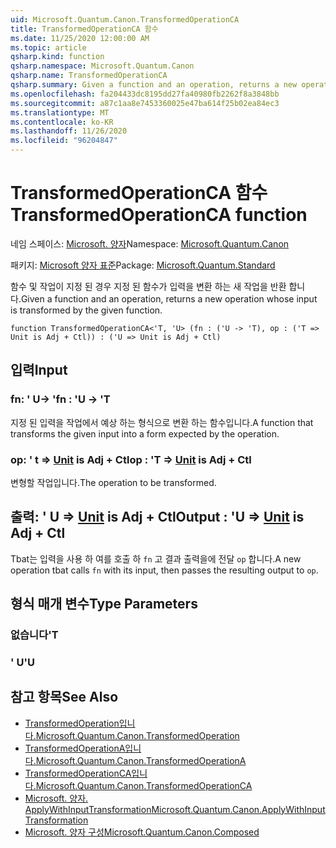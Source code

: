```yaml
---
uid: Microsoft.Quantum.Canon.TransformedOperationCA
title: TransformedOperationCA 함수
ms.date: 11/25/2020 12:00:00 AM
ms.topic: article
qsharp.kind: function
qsharp.namespace: Microsoft.Quantum.Canon
qsharp.name: TransformedOperationCA
qsharp.summary: Given a function and an operation, returns a new operation whose input is transformed by the given function.
ms.openlocfilehash: fa204433dc8195dd27fa40980fb2262f8a3848bb
ms.sourcegitcommit: a87c1aa8e7453360025e47ba614f25b02ea84ec3
ms.translationtype: MT
ms.contentlocale: ko-KR
ms.lasthandoff: 11/26/2020
ms.locfileid: "96204847"
---
```

# <a name="transformedoperationca-function"></a><span data-ttu-id="87676-102">TransformedOperationCA 함수</span><span class="sxs-lookup"><span data-stu-id="87676-102">TransformedOperationCA function</span></span>

<span data-ttu-id="87676-103">네임 스페이스: [Microsoft. 양자](xref:Microsoft.Quantum.Canon)</span><span class="sxs-lookup"><span data-stu-id="87676-103">Namespace: [Microsoft.Quantum.Canon](xref:Microsoft.Quantum.Canon)</span></span>

<span data-ttu-id="87676-104">패키지: [Microsoft 양자 표준](https://nuget.org/packages/Microsoft.Quantum.Standard)</span><span class="sxs-lookup"><span data-stu-id="87676-104">Package: [Microsoft.Quantum.Standard](https://nuget.org/packages/Microsoft.Quantum.Standard)</span></span>


<span data-ttu-id="87676-105">함수 및 작업이 지정 된 경우 지정 된 함수가 입력을 변환 하는 새 작업을 반환 합니다.</span><span class="sxs-lookup"><span data-stu-id="87676-105">Given a function and an operation, returns a new operation whose input is transformed by the given function.</span></span>

```qsharp
function TransformedOperationCA<'T, 'U> (fn : ('U -> 'T), op : ('T => Unit is Adj + Ctl)) : ('U => Unit is Adj + Ctl)
```


## <a name="input"></a><span data-ttu-id="87676-106">입력</span><span class="sxs-lookup"><span data-stu-id="87676-106">Input</span></span>

### <a name="fn--u---t"></a><span data-ttu-id="87676-107">fn: ' U-> '</span><span class="sxs-lookup"><span data-stu-id="87676-107">fn : 'U -> 'T</span></span>

<span data-ttu-id="87676-108">지정 된 입력을 작업에서 예상 하는 형식으로 변환 하는 함수입니다.</span><span class="sxs-lookup"><span data-stu-id="87676-108">A function that transforms the given input into a form expected by the operation.</span></span>


### <a name="op--t--unit--is-adj--ctl"></a><span data-ttu-id="87676-109">op: ' t => [Unit](xref:microsoft.quantum.lang-ref.unit)  is Adj + Ctl</span><span class="sxs-lookup"><span data-stu-id="87676-109">op : 'T => [Unit](xref:microsoft.quantum.lang-ref.unit)  is Adj + Ctl</span></span>

<span data-ttu-id="87676-110">변형할 작업입니다.</span><span class="sxs-lookup"><span data-stu-id="87676-110">The operation to be transformed.</span></span>



## <a name="output--u--unit--is-adj--ctl"></a><span data-ttu-id="87676-111">출력: ' U => [Unit](xref:microsoft.quantum.lang-ref.unit)  is Adj + Ctl</span><span class="sxs-lookup"><span data-stu-id="87676-111">Output : 'U => [Unit](xref:microsoft.quantum.lang-ref.unit)  is Adj + Ctl</span></span>

<span data-ttu-id="87676-112">Tbat는 입력을 사용 하 여를 호출 하 `fn` 고 결과 출력을에 전달 `op` 합니다.</span><span class="sxs-lookup"><span data-stu-id="87676-112">A new operation tbat calls `fn` with its input, then passes the resulting output to `op`.</span></span>

## <a name="type-parameters"></a><span data-ttu-id="87676-113">형식 매개 변수</span><span class="sxs-lookup"><span data-stu-id="87676-113">Type Parameters</span></span>

### <a name="t"></a><span data-ttu-id="87676-114">없습니다</span><span class="sxs-lookup"><span data-stu-id="87676-114">'T</span></span>


### <a name="u"></a><span data-ttu-id="87676-115">' U</span><span class="sxs-lookup"><span data-stu-id="87676-115">'U</span></span>



## <a name="see-also"></a><span data-ttu-id="87676-116">참고 항목</span><span class="sxs-lookup"><span data-stu-id="87676-116">See Also</span></span>

- [<span data-ttu-id="87676-117">TransformedOperation입니다.</span><span class="sxs-lookup"><span data-stu-id="87676-117">Microsoft.Quantum.Canon.TransformedOperation</span></span>](xref:Microsoft.Quantum.Canon.TransformedOperation)
- [<span data-ttu-id="87676-118">TransformedOperationA입니다.</span><span class="sxs-lookup"><span data-stu-id="87676-118">Microsoft.Quantum.Canon.TransformedOperationA</span></span>](xref:Microsoft.Quantum.Canon.TransformedOperationA)
- [<span data-ttu-id="87676-119">TransformedOperationCA입니다.</span><span class="sxs-lookup"><span data-stu-id="87676-119">Microsoft.Quantum.Canon.TransformedOperationCA</span></span>](xref:Microsoft.Quantum.Canon.TransformedOperationCA)
- [<span data-ttu-id="87676-120">Microsoft. 양자. ApplyWithInputTransformation</span><span class="sxs-lookup"><span data-stu-id="87676-120">Microsoft.Quantum.Canon.ApplyWithInputTransformation</span></span>](xref:Microsoft.Quantum.Canon.ApplyWithInputTransformation)
- [<span data-ttu-id="87676-121">Microsoft. 양자 구성</span><span class="sxs-lookup"><span data-stu-id="87676-121">Microsoft.Quantum.Canon.Composed</span></span>](xref:Microsoft.Quantum.Canon.Composed)
